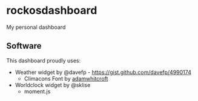 # rockosdashboard

My personal dashboard


## Software

This dashboard proudly uses:

  - Weather widget by @davefp - https://gist.github.com/davefp/4990174
    - Climacons Font by [adamwhitcroft](https://twitter.com/adamwhitcroft)
  - Worldclock widget by @sklise
    - moment.js

